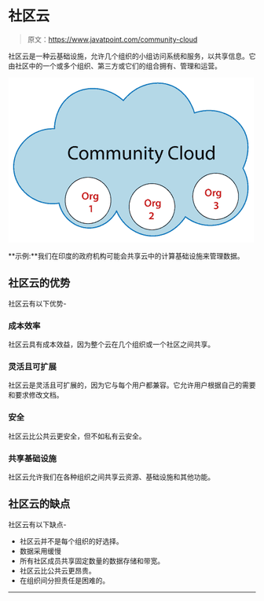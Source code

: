# 社区云

> 原文：<https://www.javatpoint.com/community-cloud>

社区云是一种云基础设施，允许几个组织的小组访问系统和服务，以共享信息。它由社区中的一个或多个组织、第三方或它们的组合拥有、管理和运营。

![Community Cloud](img/7a4d55f503de48f57bb72211a8981e73.png)

**示例:**我们在印度的政府机构可能会共享云中的计算基础设施来管理数据。

## 社区云的优势

社区云有以下优势-

### 成本效率

社区云具有成本效益，因为整个云在几个组织或一个社区之间共享。

### 灵活且可扩展

社区云是灵活且可扩展的，因为它与每个用户都兼容。它允许用户根据自己的需要和要求修改文档。

### 安全

社区云比公共云更安全，但不如私有云安全。

### 共享基础设施

社区云允许我们在各种组织之间共享云资源、基础设施和其他功能。

## 社区云的缺点

社区云有以下缺点-

*   社区云并不是每个组织的好选择。
*   数据采用缓慢
*   所有社区成员共享固定数量的数据存储和带宽。
*   社区云比公共云更昂贵。
*   在组织间分担责任是困难的。

* * *